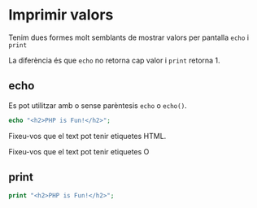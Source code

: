 <!-- notoc -->

# Imprimir valors

Tenim dues formes molt semblants de mostrar valors per pantalla `echo` i `print`

La diferència és que `echo` no retorna cap valor i `print` retorna 1.

## echo

Es pot utilitzar amb o sense parèntesis `echo` o `echo()`.

```php
echo "<h2>PHP is Fun!</h2>";
```

Fixeu-vos que el text pot tenir etiquetes HTML.

Fixeu-vos que el text pot tenir etiquetes O

## print

```php
print "<h2>PHP is Fun!</h2>";
```
